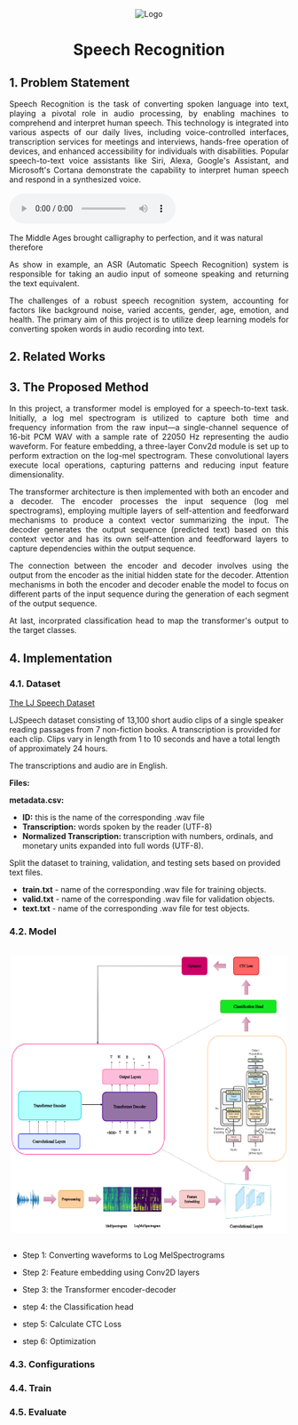 <div align="center">
    <img src="./assets/cover.mp4" alt="Logo" width="" height="200">
<h1 align="center">Speech Recognition</h1>
</div>

## 1. Problem Statement
<div align="justify">Speech Recognition is the task of converting spoken language into text, playing a pivotal role in audio processing, by enabling machines to comprehend and interpret human speech. This technology is integrated into various aspects of our daily lives, including voice-controlled interfaces, transcription services for meetings and interviews, hands-free operation of devices, and enhanced accessibility for individuals with disabilities. Popular speech-to-text voice assistants like Siri, Alexa, Google's Assistant, and Microsoft's Cortana demonstrate the capability to interpret human speech and respond in a synthesized voice.</div>
<br/>
<div class="sample">
          <audio src="./assets/LJ-audio.mp4" controls preload="metadata"></audio>
          <p>The Middle Ages brought calligraphy to perfection, and it was natural therefore</p>
</div>
        
<div align="justify">As show in example, an ASR (Automatic Speech Recognition) system is responsible for taking an audio input of someone speaking and returning the text equivalent.

The challenges of a robust speech recognition system, accounting for factors like background noise, varied accents, gender, age, emotion, and health. The primary aim of this project is to utilize deep learning  models for converting spoken words in audio recording into text.</div>


## 2. Related Works


## 3. The Proposed Method
<div align="justify">In this project, a transformer model is employed for a speech-to-text task. Initially, a log mel spectrogram is utilized to capture both time and frequency information from the raw input—a single-channel sequence of 16-bit PCM WAV with a sample rate of 22050 Hz representing the audio waveform.  
For feature embedding, a three-layer Conv2d module is set up to perform extraction on the log-mel spectrogram. These convolutional layers execute local operations, capturing patterns and reducing input feature dimensionality.

The transformer architecture is then implemented with both an encoder and a decoder. The encoder processes the input sequence (log mel spectrograms), employing multiple layers of self-attention and feedforward mechanisms to produce a context vector summarizing the input. The decoder generates the output sequence (predicted text) based on this context vector and has its own self-attention and feedforward layers to capture dependencies within the output sequence.

The connection between the encoder and decoder involves using the output from the encoder as the initial hidden state for the decoder. Attention mechanisms in both the encoder and decoder enable the model to focus on different parts of the input sequence during the generation of each segment of the output sequence.

At last, incorprated classification head to map the transformer's output to the target classes.</div>


## 4. Implementation

### 4.1. Dataset
[The LJ Speech Dataset](https://keithito.com/LJ-Speech-Dataset/)

LJSpeech dataset consisting of 13,100 short audio clips of a single speaker reading passages from 7 non-fiction books. A transcription is provided for each clip. Clips vary in length from 1 to 10 seconds and have a total length of approximately 24 hours.

The transcriptions and audio are in English.

**Files:**

**metadata.csv:**

*   **ID:** this is the name of the corresponding .wav file
*   **Transcription:** words spoken by the reader (UTF-8)
*   **Normalized Transcription:** transcription with numbers, ordinals, and monetary units expanded into full words (UTF-8).

Split the dataset to training, validation, and testing sets based on provided text files.
* **train.txt** - name of the corresponding .wav file for training objects.
* **valid.txt** - name of the corresponding .wav file for validation objects.
* **text.txt** - name of the corresponding .wav file for test objects.


### 4.2. Model
<br/>
  <div align="center">
      <img src="./assets/block-asr.png" width="500" height="500" alt="" width="500" height="" align="center">
    </a>
  </div>
<br/>


* Step 1: Converting waveforms to Log MelSpectrograms

* Step 2: Feature embedding using Conv2D layers

* Step 3: the Transformer encoder-decoder

* step 4: the Classification head

* step 5: Calculate CTC Loss

* step 6: Optimization


### 4.3. Configurations


### 4.4. Train


### 4.5. Evaluate


